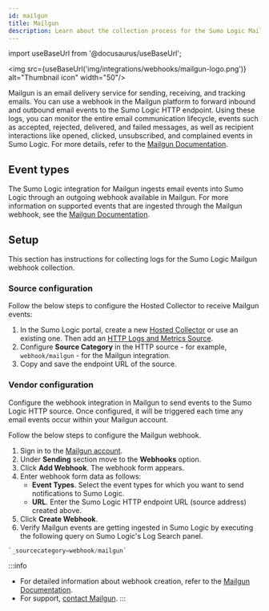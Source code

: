 ```yaml
---
id: mailgun
title: Mailgun
description: Learn about the collection process for the Sumo Logic Mailgun integration.
---
```

import useBaseUrl from '@docusaurus/useBaseUrl';

<img src={useBaseUrl('img/integrations/webhooks/mailgun-logo.png')} alt="Thumbnail icon" width="50"/>

Mailgun is an email delivery service for sending, receiving, and tracking emails. You can use a webhook in the Mailgun platform to forward inbound and outbound email events to the Sumo Logic HTTP endpoint. Using these logs, you can monitor the entire email communication lifecycle, events such as accepted, rejected, delivered, and failed messages, as well as recipient interactions like opened, clicked, unsubscribed, and complained events in Sumo Logic. For more details, refer to the [Mailgun Documentation](https://documentation.mailgun.com/en/latest/).

## Event types

The Sumo Logic integration for Mailgun ingests email events into Sumo Logic through an outgoing webhook available in Mailgun. For more information on supported events that are ingested through the Mailgun webhook, see the [Mailgun Documentation](https://documentation.mailgun.com/en/latest/user_manual.html#events-1).

## Setup

This section has instructions for collecting logs for the Sumo Logic Mailgun webhook collection.

### Source configuration

Follow the below steps to configure the Hosted Collector to receive Mailgun events:

1. In the Sumo Logic portal, create a new [Hosted Collector](/docs/send-data/hosted-collectors/configure-hosted-collector/) or use an existing one. Then add an [HTTP Logs and Metrics Source](/docs/send-data/hosted-collectors/http-source/logs-metrics/#configure-an-httplogs-and-metrics-source).
2. Configure **Source Category** in the HTTP source - for example, `webhook/mailgun` - for the Mailgun integration.
3. Copy and save the endpoint URL of the source.

### Vendor configuration

Configure the webhook integration in Mailgun to send events to the Sumo Logic HTTP source. Once configured, it will be triggered each time any email events occur within your Mailgun account.

Follow the below steps to configure the Mailgun webhook.

1. Sign in to the [Mailgun account](https://signup.mailgun.com/new/signup).
2. Under **Sending** section move to the **Webhooks** option.
3. Click **Add Webhook**. The webhook form appears.
4. Enter webhook form data as follows:
    - **Event Types**. Select the event types for which you want to send notifications to Sumo Logic.
    - **URL**. Enter the Sumo Logic HTTP endpoint URL (source address) created above.
5. Click **Create Webhook**.
6. Verify Mailgun events are getting ingested in Sumo Logic by executing the following query on Sumo Logic's Log Search panel.
```sql
`_sourcecategory=webhook/mailgun`
```

:::info
- For detailed information about webhook creation, refer to the [Mailgun Documentation](https://documentation.mailgun.com/en/latest/user_manual.html#webhooks-1).
- For support, [contact Mailgun](https://app.mailgun.com/support).
:::
